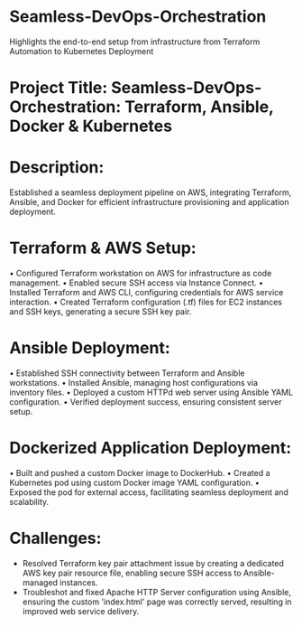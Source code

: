 # Seamless-DevOps-Orchestration
Highlights the end-to-end setup from infrastructure from Terraform Automation to Kubernetes Deployment

# Project Title: Seamless-DevOps-Orchestration: Terraform, Ansible, Docker & Kubernetes
# Description:

Established a seamless deployment pipeline on AWS, integrating Terraform, Ansible, and Docker for efficient infrastructure provisioning and application deployment.

# Terraform & AWS Setup:
•	Configured Terraform workstation on AWS for infrastructure as code management.
•	Enabled secure SSH access via Instance Connect.
•	Installed Terraform and AWS CLI, configuring credentials for AWS service interaction.
•	Created Terraform configuration (.tf) files for EC2 instances and SSH keys, generating a secure SSH key pair.
# Ansible Deployment:
•	Established SSH connectivity between Terraform and Ansible workstations.
•	Installed Ansible, managing host configurations via inventory files.
•	Deployed a custom HTTPd web server using Ansible YAML configuration.
•	Verified deployment success, ensuring consistent server setup.
# Dockerized Application Deployment:
•	Built and pushed a custom Docker image to DockerHub.
•	Created a Kubernetes pod using custom Docker image YAML configuration.
•	Exposed the pod for external access, facilitating seamless deployment and scalability.

# Challenges:
- Resolved Terraform key pair attachment issue by creating a dedicated AWS key pair resource file, enabling secure SSH access to Ansible-managed instances.
- Troubleshot and fixed Apache HTTP Server configuration using Ansible, ensuring the custom 'index.html' page was correctly served, resulting in improved web service delivery.

